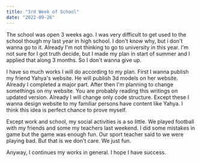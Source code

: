 ```yaml
---
title: "3rd Week of School"
date: "2022-09-26"
---
```


The school was open 3 weeks ago. I was very difficult to get used to the school though my last year in high school. I don't know why, but i don't wanna go to it. Already I'm not thinking to go to university in this year. I'm not sure for I got truth decide, but I made my plan in start of summer and I applied that along 3 months. So I don't wanna give up.

I have so much works I will do according to my plan. First I wanna publish my friend Yahya's website. He will publish 3d models on her website. Already I completed a major part. After then I'm planning to change somethings on my website. You are probably reading this writings on updated version. Already I will change only code structure. Except these I wanna design website to my familiar persons have content like Yahya. I think this idea is perfect chance to prove myself.

Except work and school, my social activities is a so little. We played football with my friends and some my teachers last weekend. I did some mistakes in game but the game was enough fun. Our sport teacher said to we were playing bad. But that is we don't care. We just fun.

Anyway, I continues my works in general. I hope I have success.
